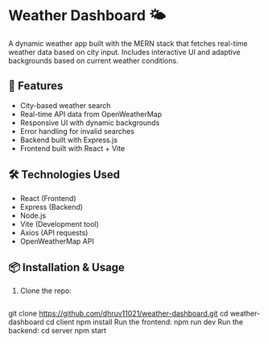 # Weather Dashboard 🌤️

A dynamic weather app built with the MERN stack that fetches real-time weather data based on city input. Includes interactive UI and adaptive backgrounds based on current weather conditions.

## 🚀 Features

- City-based weather search
- Real-time API data from OpenWeatherMap
- Responsive UI with dynamic backgrounds
- Error handling for invalid searches
- Backend built with Express.js
- Frontend built with React + Vite

## 🛠️ Technologies Used

- React (Frontend)
- Express (Backend)
- Node.js
- Vite (Development tool)
- Axios (API requests)
- OpenWeatherMap API

## 📦 Installation & Usage

1. Clone the repo:
   ```bash
git clone https://github.com/dhruv11021/weather-dashboard.git
cd weather-dashboard
cd client
npm install
Run the frontend:
npm run dev
Run the backend:
cd server
npm start